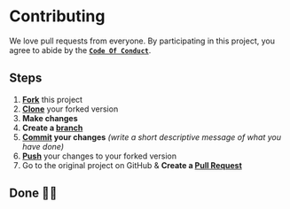 <!-- documentation start -->
# Contributing
We love pull requests from everyone. By participating in this project, you agree to abide by the [**`Code Of Conduct`**](CODE_OF_CONDUCT.md).

## Steps
1. [**Fork**](https://help.github.com/articles/fork-a-repo/) this project
2. [**Clone**](https://help.github.com/articles/fork-a-repo/#step-2-create-a-local-clone-of-your-fork) your forked version
3. **Make changes**
4. **Create a [branch](https://docs.github.com/en/pull-requests/collaborating-with-pull-requests/proposing-changes-to-your-work-with-pull-requests/about-branches#working-with-branches)**
5. **[Commit](https://help.github.com/articles/adding-a-file-to-a-repository-using-the-command-line/) your changes** *(write a short descriptive message of what you have done)*
6. [**Push**](https://help.github.com/articles/pushing-to-a-remote/) your changes to your forked version
7. Go to the original project on GitHub & **Create a [Pull Request](https://help.github.com/articles/about-pull-requests/)**

## Done 🥳🎉
<!-- documentation end -->